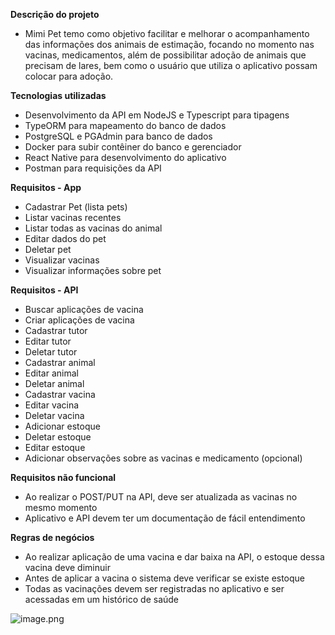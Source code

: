 **Descrição do projeto**

- Mimi Pet temo como objetivo facilitar e melhorar o acompanhamento das informações dos animais de estimação, focando no momento nas vacinas, medicamentos, além de possibilitar adoção de animais que precisam de lares, bem como o usuário que utiliza o aplicativo possam colocar para adoção.

**Tecnologias utilizadas**

- Desenvolvimento da API em NodeJS e Typescript para tipagens
- TypeORM para mapeamento do banco de dados
- PostgreSQL e PGAdmin para banco de dados
- Docker para subir contêiner do banco e gerenciador
- React Native para desenvolvimento do aplicativo
- Postman para requisições da API

**Requisitos - App**

- Cadastrar Pet (lista pets)
- Listar vacinas recentes
- Listar todas as vacinas do animal
- Editar dados do pet
- Deletar pet
- Visualizar vacinas
- Visualizar informações sobre pet

**Requisitos - API**

- Buscar aplicações de vacina
- Criar aplicações de vacina
- Cadastrar tutor
- Editar tutor
- Deletar tutor
- Cadastrar animal
- Editar animal
- Deletar animal
- Cadastrar vacina
- Editar vacina
- Deletar vacina
- Adicionar estoque
- Deletar estoque
- Editar estoque
- Adicionar observações sobre as vacinas e medicamento (opcional)

**Requisitos não funcional**

- Ao realizar o POST/PUT na API, deve ser atualizada as vacinas no mesmo momento
- Aplicativo e API devem ter um documentação de fácil entendimento

**Regras de negócios**

- Ao realizar aplicação de uma vacina e dar baixa na API, o estoque dessa vacina deve diminuir
- Antes de aplicar a vacina o sistema deve verificar se existe estoque
- Todas as vacinações devem ser registradas no aplicativo e ser acessadas em um histórico de saúde

![image.png](https://prod-files-secure.s3.us-west-2.amazonaws.com/703650b9-aae5-4be5-bbec-7fd1aab2791e/5430c64d-f3ca-4abe-ad46-83d916e51691/image.png)
